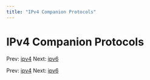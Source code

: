 ```yaml
---
title: "IPv4 Companion Protocols"
---
```


# IPv4 Companion Protocols

Prev: [ipv4](ipv4.md)
Next: [ipv6](ipv6.md)

Prev: [ipv4](ipv4.md)
Next: [ipv6](ipv6.md)
